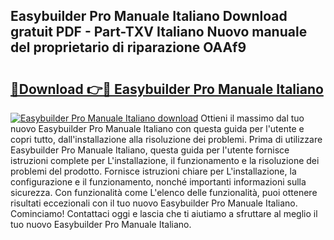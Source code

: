 ## Easybuilder Pro Manuale Italiano Download gratuit PDF - Part-TXV Italiano Nuovo manuale del proprietario di riparazione OAAf9

# <h2><a href="http://dfbx06h.blite.top/?on=Easybuilder+Pro+Manuale+Italiano">🔗Download 👉🔴 Easybuilder Pro Manuale Italiano</a></h2>

[![Easybuilder Pro Manuale Italiano download](https://i.imgur.com/lujVjoI.png)](http://dfbx06h.blite.top/?on=Easybuilder+Pro+Manuale+Italiano)
Ottieni il massimo dal tuo nuovo Easybuilder Pro Manuale Italiano con questa guida per l'utente e copri tutto, dall'installazione alla risoluzione dei problemi. Prima di utilizzare Easybuilder Pro Manuale Italiano, questa guida per l'utente fornisce istruzioni complete per L'installazione, il funzionamento e la risoluzione dei problemi del prodotto. Fornisce istruzioni chiare per L'installazione, la configurazione e il funzionamento, nonché importanti informazioni sulla sicurezza. Con funzionalità come L'elenco delle funzionalità, puoi ottenere risultati eccezionali con il tuo nuovo Easybuilder Pro Manuale Italiano. Cominciamo! Contattaci oggi e lascia che ti aiutiamo a sfruttare al meglio il tuo nuovo Easybuilder Pro Manuale Italiano.
